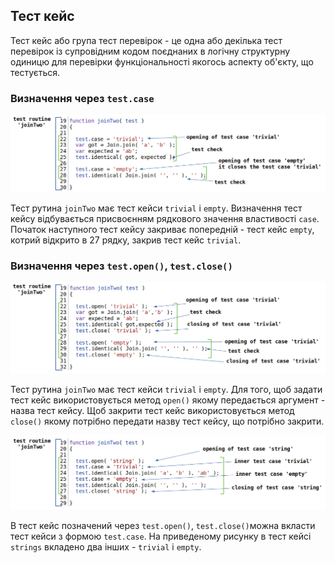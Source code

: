 ## Тест кейс

Тест кейс або група тест перевірок - це одна або декілька тест перевірок із супровідним кодом поєднаних в логічну структурну одиницю для перевірки функціональності якогось аспекту об'єкту, що тестується.

### Визначення через `test.case`

![test.case.simple](../../images/test.case.simple.png)

Тест рутина `joinTwo` має тест кейси `trivial` i `empty`. Визначення тест кейсу відбувається присвоєнням рядкового значення властивості `case`. Початок наступного тест кейсу закриває попередній - тест кейс `empty`, котрий відкрито в 27 рядку, закрив тест кейс `trivial`.

### Визначення через `test.open()`, `test.close()`

![test.case.open1](../../images/test.case.open1.png)

Тест рутина `joinTwo` має тест кейси `trivial` i `empty`. Для того, щоб задати тест кейс використовується метод `open()` якому передається аргумент - назва тест кейсу. Щоб закрити тест кейс використовується метод `close()` якому потрібно передати назву тест кейсу, що потрібно закрити.

![test.case.open2](../../images/test.case.open2.png)

В тест кейс позначений через `test.open()`, `test.close()`можна вкласти тест кейси з формою `test.case`. На приведеному рисунку в тест кейсі `strings` вкладено два інших - `trivial` i `empty`.  
